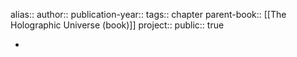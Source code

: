 alias::
author::
publication-year::
tags:: chapter
parent-book:: [[The Holographic Universe (book)]] 
project:: 
public:: true

-